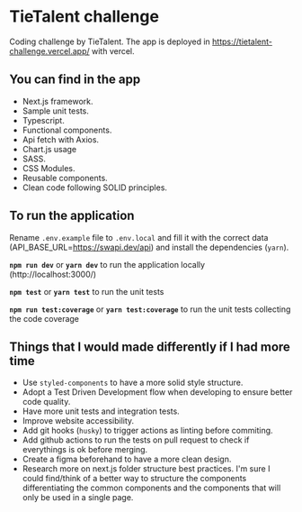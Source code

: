 # TieTalent challenge

Coding challenge by TieTalent. The app is deployed in https://tietalent-challenge.vercel.app/ with vercel.

## You can find in the app

- Next.js framework.
- Sample unit tests.
- Typescript.
- Functional components.
- Api fetch with Axios.
- Chart.js usage
- SASS.
- CSS Modules.
- Reusable components.
- Clean code following SOLID principles.

## To run the application

Rename `.env.example` file to `.env.local` and fill it with the correct data (API_BASE_URL=https://swapi.dev/api) and install the dependencies (`yarn`).

**`npm run dev`** or **`yarn dev`** to run the application locally (http://localhost:3000/)

**`npm test`** or **`yarn test`** to run the unit tests

**`npm run test:coverage`** or **`yarn test:coverage`** to run the unit tests collecting the code coverage

## Things that I would made differently if I had more time

- Use `styled-components` to have a more solid style structure.
- Adopt a Test Driven Development flow when developing to ensure better code quality.
- Have more unit tests and integration tests.
- Improve website accessibility.
- Add git hooks (`husky`) to trigger actions as linting before commiting.
- Add github actions to run the tests on pull request to check if everythings is ok before merging.
- Create a figma beforehand to have a more clean design.
- Research more on next.js folder structure best practices. I'm sure I could find/think of a better way to structure the components differentiating the common components and the components that will only be used in a single page.
